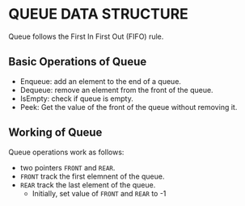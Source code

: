 # QUEUE DATA STRUCTURE

Queue follows the First In First Out (FIFO) rule.

## Basic Operations of Queue
* Enqueue: add an element to the end of a queue.
* Dequeue: remove an element from the front of the queue.
* IsEmpty: check if queue is empty.
* Peek: Get the value of the front of the queue without removing it.

## Working of Queue
Queue operations work as follows:
* two pointers `FRONT` and `REAR`.
* `FRONT` track the first elemnent of the queue.
* `REAR` track the last element of the queue.
  * Initially, set value of `FRONT` and `REAR` to -1

